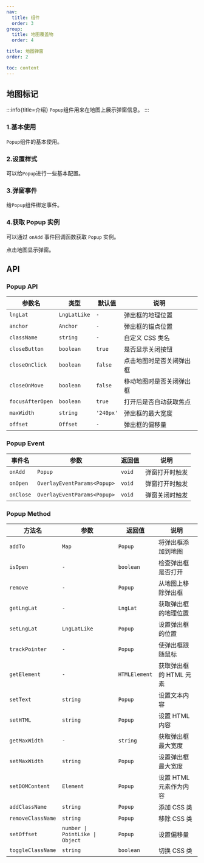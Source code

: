 ```yaml
---
nav:
  title: 组件
  order: 3
group:
  title: 地图覆盖物
  order: 4

title: 地图弹窗
order: 2

toc: content
---
```


## 地图标记

:::info{title=介绍}
`Popup`组件用来在地图上展示弹窗信息。
:::

### 1.基本使用

`Popup`组件的基本使用。

<code src="../examples/popup/demo1.tsx" compact="true"></code>

### 2.设置样式

可以给`Popup`进行一些基本配置。

<code src="../examples/popup/demo2.tsx" compact="true"></code>

### 3.弹窗事件

给`Popup`组件绑定事件。

<code src="../examples/popup/demo3.tsx" compact="true"></code>

### 4.获取 Popup 实例

可以通过 `onAdd` 事件回调函数获取 `Popup` 实例。

点击地图显示弹窗。

<code src="../examples/popup/demo4.tsx" compact="true"></code>

## API

### Popup API

| 参数名           | 类型         | 默认值    | 说明                     |
| ---------------- | ------------ | --------- | ------------------------ |
| `lngLat`         | `LngLatLike` | `-`       | 弹出框的地理位置         |
| `anchor`         | `Anchor`     | `-`       | 弹出框的锚点位置         |
| `className`      | `string`     | `-`       | 自定义 CSS 类名          |
| `closeButton`    | `boolean`    | `true`    | 是否显示关闭按钮         |
| `closeOnClick`   | `boolean`    | `false`   | 点击地图时是否关闭弹出框 |
| `closeOnMove`    | `boolean`    | `false`   | 移动地图时是否关闭弹出框 |
| `focusAfterOpen` | `boolean`    | `true`    | 打开后是否自动获取焦点   |
| `maxWidth`       | `string`     | `'240px'` | 弹出框的最大宽度         |
| `offset`         | `Offset`     | `-`       | 弹出框的偏移量           |

### Popup Event

| 事件名    | 参数                        | 返回值 | 说明           |
| --------- | --------------------------- | ------ | -------------- |
| `onAdd`   | `Popup`                     | `void` | 弹窗打开时触发 |
| `onOpen`  | `OverlayEventParams<Popup>` | `void` | 弹窗打开时触发 |
| `onClose` | `OverlayEventParams<Popup>` | `void` | 弹窗关闭时触发 |

### Popup Method

| 方法名            | 参数                            | 返回值        | 说明                   |
| ----------------- | ------------------------------- | ------------- | ---------------------- |
| `addTo`           | `Map`                           | `Popup`       | 将弹出框添加到地图     |
| `isOpen`          | `-`                             | `boolean`     | 检查弹出框是否打开     |
| `remove`          | `-`                             | `Popup`       | 从地图上移除弹出框     |
| `getLngLat`       | `-`                             | `LngLat`      | 获取弹出框的地理位置   |
| `setLngLat`       | `LngLatLike`                    | `Popup`       | 设置弹出框的位置       |
| `trackPointer`    | `-`                             | `Popup`       | 使弹出框跟随鼠标       |
| `getElement`      | `-`                             | `HTMLElement` | 获取弹出框的 HTML 元素 |
| `setText`         | `string`                        | `Popup`       | 设置文本内容           |
| `setHTML`         | `string`                        | `Popup`       | 设置 HTML 内容         |
| `getMaxWidth`     | `-`                             | `string`      | 获取弹出框最大宽度     |
| `setMaxWidth`     | `string`                        | `Popup`       | 设置弹出框最大宽度     |
| `setDOMContent`   | `Element`                       | `Popup`       | 设置 HTML 元素作为内容 |
| `addClassName`    | `string`                        | `Popup`       | 添加 CSS 类            |
| `removeClassName` | `string`                        | `Popup`       | 移除 CSS 类            |
| `setOffset`       | `number \| PointLike \| Object` | `Popup`       | 设置偏移量             |
| `toggleClassName` | `string`                        | `boolean`     | 切换 CSS 类            |
